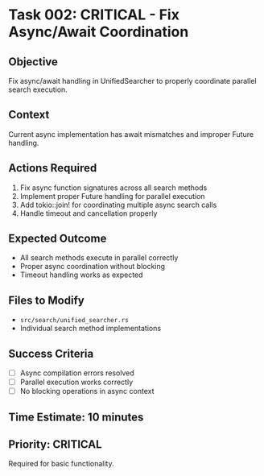 # Task 002: CRITICAL - Fix Async/Await Coordination

## Objective
Fix async/await handling in UnifiedSearcher to properly coordinate parallel search execution.

## Context
Current async implementation has await mismatches and improper Future handling.

## Actions Required
1. Fix async function signatures across all search methods
2. Implement proper Future handling for parallel execution
3. Add tokio::join! for coordinating multiple async search calls
4. Handle timeout and cancellation properly

## Expected Outcome
- All search methods execute in parallel correctly
- Proper async coordination without blocking
- Timeout handling works as expected

## Files to Modify
- `src/search/unified_searcher.rs`
- Individual search method implementations

## Success Criteria
- [ ] Async compilation errors resolved
- [ ] Parallel execution works correctly
- [ ] No blocking operations in async context

## Time Estimate: 10 minutes

## Priority: CRITICAL
Required for basic functionality.